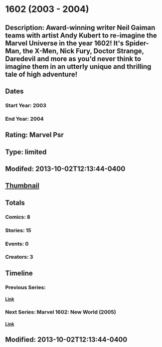 # 1602 (2003 - 2004)
## Description: Award-winning writer Neil Gaiman teams with artist Andy Kubert to re-imagine the Marvel Universe in the year 1602! It's Spider-Man, the X-Men, Nick Fury, Doctor Strange, Daredevil and more as you'd never think to imagine them in an utterly unique and thrilling tale of high adventure!
## Dates
### Start Year: 2003
### End Year: 2004
## Rating: Marvel Psr
## Type: limited
## Modifed: 2013-10-02T12:13:44-0400
## [Thumbnail](http://i.annihil.us/u/prod/marvel/i/mg/9/d0/51926fde9c18a.jpg)
## Totals
### Comics: 8
### Stories: 15
### Events: 0
### Creators: 3
## Timeline
### Previous Series: 
#### [Link]()
### Next Series: Marvel 1602: New World (2005)
#### [Link](http://gateway.marvel.com/v1/public/series/783)
## Modified: 2013-10-02T12:13:44-0400